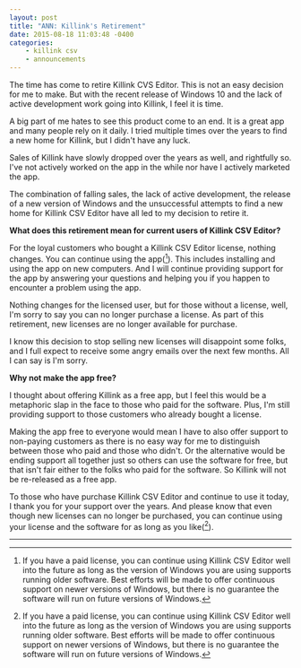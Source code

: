 ```yaml
---
layout: post
title: "ANN: Killink's Retirement"
date: 2015-08-18 11:03:48 -0400
categories: 
    - killink csv
    - announcements
---
```

The time has come to retire Killink CVS Editor. This is not an easy decision for me to make. But with the recent release of Windows 10 and the lack of active development work going into Killink, I feel it is time. 

A big part of me hates to see this product come to an end. It is a great app and many people rely on it daily. I tried multiple times over the years to find a new home for Killink, but I didn't have any luck.

Sales of Killink have slowly dropped over the years as well, and rightfully so. I've not actively worked on the app in the while nor have I actively marketed the app. 

The combination of falling sales, the lack of active development, the release of a new version of Windows and the unsuccessful attempts to find a new home for Killink CSV Editor have all led to my decision to retire it. 

**What does this retirement mean for current users of Killink CSV Editor?**

For the loyal customers who bought a Killink CSV Editor license, nothing changes. You can continue using the app([^1]). This includes installing and using the app on new computers. And I will continue providing support for the app by answering your questions and helping you if you happen to encounter a problem using the app. 

Nothing changes for the licensed user, but for those without a license, well, I'm sorry to say you can no longer purchase a license. As part of this retirement, new licenses are no longer available for purchase. 

I know this decision to stop selling new licenses will disappoint some folks, and I full expect to receive some angry emails over the next few months. All I can say is I'm sorry.

**Why not make the app free?**

I thought about offering Killink as a free app, but I feel this would be a metaphoric slap in the face to those who paid for the software. Plus, I'm still providing support to those customers who already bought a license. 

Making the app free to everyone would mean I have to also offer support to non-paying customers as there is no easy way for me to distinguish between those who paid and those who didn't. Or the alternative would be ending support all together just so others can use the software for free, but that isn't fair either to the folks who paid for the software. So Killink will not be re-released as a free app. 

To those who have purchase Killink CSV Editor and continue to use it today, I thank you for your support over the years. And please know that even though new licenses can no longer be purchased, you can continue using your license and the software for as long as you like([^1]).

---

[^1]: If you have a paid license, you can continue using Killink CSV Editor well into the future as long as the version of Windows you are using supports running older software. Best efforts will be made to offer continuous support on newer versions of Windows, but there is no guarantee the software will run on future versions of Windows.
